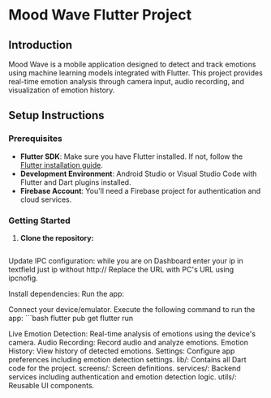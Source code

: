 # Mood Wave Flutter Project

## Introduction
Mood Wave is a mobile application designed to detect and track emotions using machine learning models integrated with Flutter. This project provides real-time emotion analysis through camera input, audio recording, and visualization of emotion history.

## Setup Instructions

### Prerequisites
- **Flutter SDK**: Make sure you have Flutter installed. If not, follow the [Flutter installation guide](https://flutter.dev/docs/get-started/install).
- **Development Environment**: Android Studio or Visual Studio Code with Flutter and Dart plugins installed.
- **Firebase Account**: You'll need a Firebase project for authentication and cloud services.

### Getting Started

1. **Clone the repository:**
   ```bash
Update IPC configuration:
while you are on Dashboard enter your ip in textfield 
just ip without http://
Replace the URL with PC's URL using ipcnofig.

Install dependencies:
Run the app:

Connect your device/emulator.
Execute the following command to run the app:
    ```bash
    flutter pub get
    flutter run

Live Emotion Detection: Real-time analysis of emotions using the device's camera.
Audio Recording: Record audio and analyze emotions.
Emotion History: View history of detected emotions.
Settings: Configure app preferences including emotion detection settings.
lib/: Contains all Dart code for the project.
screens/: Screen definitions.
services/: Backend services including authentication and emotion detection logic.
utils/: Reusable UI components.